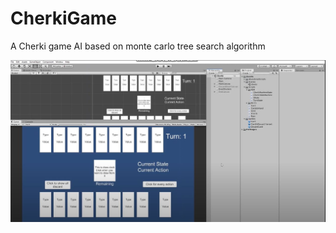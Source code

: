 # CherkiGame
A Cherki game AI based on monte carlo tree search algorithm

<img src="./img/Capture.JPG">
